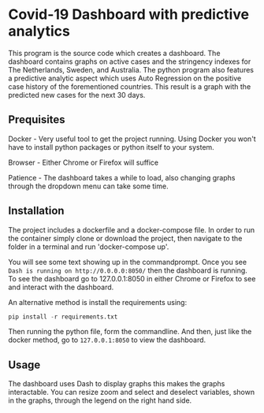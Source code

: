 # Covid-19 Dashboard with predictive analytics
This program is the source code which creates a dashboard. The dashboard contains graphs on active cases and the stringency indexes for The Netherlands, Sweden, and Australia. The python program also features a predictive analytic aspect which uses Auto Regression on the positive case history of the forementioned countries. This result is a graph with the predicted new cases for the next 30 days.

## Prequisites

Docker - Very useful tool to get the project running. Using Docker you won't have to install python packages or python itself to your system.

Browser - Either Chrome or Firefox will suffice

Patience - The dashboard takes a while to load, also changing graphs through the dropdown menu can take some time.

## Installation
The project includes a dockerfile and a docker-compose file. In order to run the container simply clone or download the project, then navigate to the folder in a terminal and run 'docker-compose up'.

You will see some text showing up in the commandprompt. Once you see ```Dash is running on http://0.0.0.0:8050/``` then the dashboard is running. To see the dashboard go to 127.0.0.1:8050 in either Chrome or Firefox to see and interact with the dashboard.

An alternative method is install the requirements using:
```python
pip install -r requirements.txt
```
Then running the python file, form the commandline. And then, just like the docker method, go to ```127.0.0.1:8050``` to view the dashboard.
## Usage
The dashboard uses Dash to display graphs this makes the graphs interactable. You can resize zoom and select and deselect variables, shown in the graphs, through the legend on the right hand side. 
